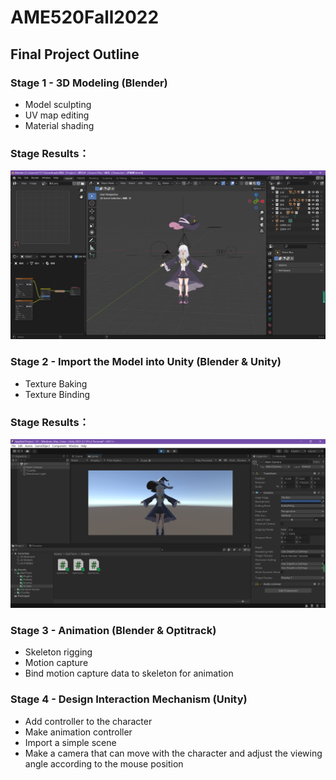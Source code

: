 # AME520Fall2022
## Final Project Outline

### Stage 1 - 3D Modeling (Blender)
* Model sculpting
* UV map editing
* Material shading

### Stage Results：
![image load](https://github.com/XiangFan49/AME520Fall2022/raw/main/Assignment/Final%20Project/Stage%201%203D%20Modeling.png)

### Stage 2 - Import the Model into Unity (Blender & Unity)
* Texture Baking
* Texture Binding

### Stage Results：
![image load](https://github.com/XiangFan49/AME520Fall2022/raw/main/Assignment/Stage%202%20Import%20the%20model%20into%20Unity.png)

### Stage 3 - Animation (Blender & Optitrack)
* Skeleton rigging
* Motion capture
* Bind motion capture data to skeleton for animation

### Stage 4 - Design Interaction Mechanism (Unity)
* Add controller to the character
* Make animation controller
* Import a simple scene
* Make a camera that can move with the character and adjust the viewing angle according to the mouse position

